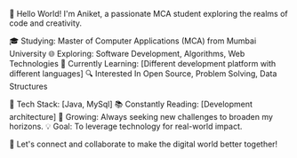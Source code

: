 👋 Hello World! I'm Aniket, a passionate MCA student exploring the realms of code and creativity.

🎓 Studying: Master of Computer Applications (MCA) from Mumbai University
🌐 Exploring: Software Development, Algorithms, Web Technologies
🚀 Currently Learning: [Different development platform with different languages]
🔍 Interested In Open Source, Problem Solving, Data Structures

🔧 Tech Stack: [Java, MySql]
📚 Constantly Reading: [Development architecture]
🌱 Growing: Always seeking new challenges to broaden my horizons.
💡 Goal: To leverage technology for real-world impact.

🌟 Let's connect and collaborate to make the digital world better together!

<!---
aniket260800/aniket260800 is a ✨ special ✨ repository because its `README.md` (this file) appears on your GitHub profile.
You can click the Preview link to take a look at your changes.
--->
